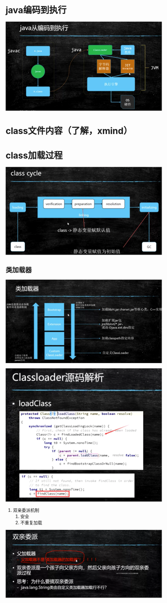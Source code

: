 # java编码到执行

![title](https://raw.githubusercontent.com/zhouyubiu/gitnotes_images/master/gitnote/2020/07/19/1595156196151-1595156196181.png)


# class文件内容（了解，xmind）
# class加载过程

![title](https://raw.githubusercontent.com/zhouyubiu/gitnotes_images/master/gitnote/2020/07/19/1595162556442-1595162556451.png)

## 类加载器

![title](https://raw.githubusercontent.com/zhouyubiu/gitnotes_images/master/gitnote/2020/07/19/1595163443374-1595163443381.png)

![title](https://raw.githubusercontent.com/zhouyubiu/gitnotes_images/master/gitnote/2020/07/19/1595164861336-1595164861342.png)



1. 双亲委派机制
	1. 安全
	2. 不重复加载


![title](https://raw.githubusercontent.com/zhouyubiu/gitnotes_images/master/gitnote/2020/07/19/1595164185943-1595164185950.png)

